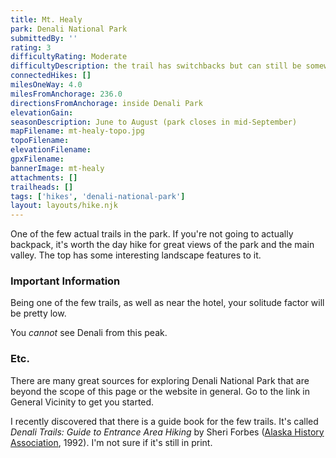 ```yaml
---
title: Mt. Healy
park: Denali National Park
submittedBy: ''
rating: 3
difficultyRating: Moderate
difficultyDescription: the trail has switchbacks but can still be somewhat strenuous in places.
connectedHikes: []
milesOneWay: 4.0
milesFromAnchorage: 236.0
directionsFromAnchorage: inside Denali Park
elevationGain: 
seasonDescription: June to August (park closes in mid-September)
mapFilename: mt-healy-topo.jpg
topoFilename: 
elevationFilename: 
gpxFilename: 
bannerImage: mt-healy
attachments: []
trailheads: []
tags: ['hikes', 'denali-national-park']
layout: layouts/hike.njk
---
```

One of the few actual trails in the park. If you're not going to actually backpack, it's worth the day hike for great views of the park and the main valley. The top has some interesting landscape features to it.

### Important Information

Being one of the few trails, as well as near the hotel, your solitude factor will be pretty low.

You *cannot* see Denali from this peak.

### Etc.

There are many great sources for exploring Denali National Park that are beyond the scope of this page or the website in general. Go to the link in General Vicinity to get you started. 

I recently discovered that there is a guide book for the few trails. It's called *Denali Trails: Guide to Entrance Area Hiking* by Sheri Forbes ([Alaska History Association](http://www.alaskanha.org/), 1992). I'm not sure if it's still in print.
